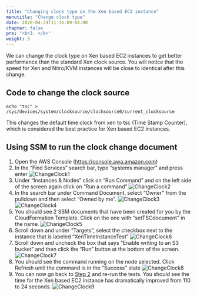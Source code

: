 ```yaml
---
title: "Changing clock type on the Xen based EC2 instance"
menutitle: "Change clock type"
date: 2020-04-24T11:16:09-04:00
chapter: false
pre: "<b>3. </b>"
weight: 3
---
```


We can change the clock type on Xen based EC2 instances to get better performance than the standard Xen clock source.  You will notice that the speed for Xen and Nitro/KVM instances will be close to identical after this change.  

## Code to change the clock source
```
echo "tsc" > /sys/devices/system/clocksource/clocksource0/current_clocksource
```
This changes the default time clock from xen to tsc (Time Stamp Counter), which is considered the best practice for Xen based EC2 instances.

## Using SSM to run the clock change document
1.	Open the AWS Console (https://console.awa.amazon.com)
1.	In the “Find Services” search bar, type “systems manager” and press enter
![ChangeClock1](/Performance/100_Clock_Source_Performance/Images/ChangeClock1.png)
1.	Under “Instances & Nodes” click on “Run Command” and on the left side of the screen again click on “Run a command”
![ChangeClock2](/Performance/100_Clock_Source_Performance/Images/ChangeClock2.png)
1.	In the search bar under Command Document, select “Owner” from the pulldown and then select “Owned by me”.
![ChangeClock3](/Performance/100_Clock_Source_Performance/Images/ChangeClock3.png)
![ChangeClock4](/Performance/100_Clock_Source_Performance/Images/ChangeClock4.png)
1.	You should see 2 SSM documents that have been created for you by the CloudFormation Template.  Click on the one with “setTSCdocument” in the name.
![ChangeClock5](/Performance/100_Clock_Source_Performance/Images/ChangeClock5.png)
1.	Scroll down and under “Targets”, select the checkbox next to the instance that is labeled “XenTimeInstanceTest”
![ChangeClock6](/Performance/100_Clock_Source_Performance/Images/ChangeClock6.png)
1.	Scroll down and uncheck the box that says “Enable writing to an S3 bucket” and then click the “Run” button at the bottom of the screen.
![ChangeClock7](/Performance/100_Clock_Source_Performance/Images/ChangeClock7.png)
1.	You should see the command running on the node selected.  Click Refresh until the command is in the “Success” state
![ChangeClock8](/Performance/100_Clock_Source_Performance/Images/ChangeClock8.png)
1. You can now go back to [Step 2](2_testing_before) and re-run the tests. You should see the time for the Xen based EC2 instance has dramatically improved from 110 to 24 seconds.
![ChangeClock9](/Performance/100_Clock_Source_Performance/Images/ChangeClock9.png)
